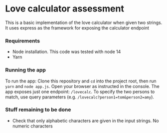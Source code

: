 # Love calculator assessment

This is a basic implementation of the love calculator when given two strings. It uses express as the framework for exposing the calculator endpoint

### Requirements

- Node installation. This code was tested with node 14
- Yarn

### Running the app

To run the app: Clone this repository and `cd` into the project root, then run `yarn` and `node app.js`. Open your browser as instructed in the console. The app
exposes just one endpoint: `/lovecalc`. To specify the two persons to match, use query parameters (e.g. `/lovecalc?person1=tom&person2=amy`).

### Stuff remaining to be done

- Check that only alphabetic characters are given in the input strings. No numeric characters
